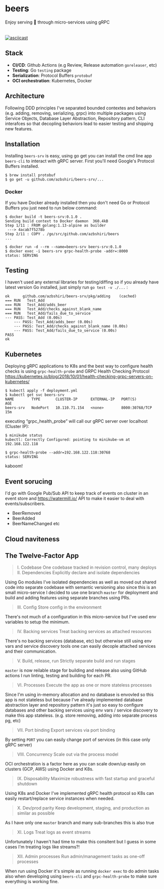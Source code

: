# beers
Enjoy serving 🍻 through micro-services using gRPC  
<br>
<br>
[![asciicast](https://asciinema.org/a/XXLhQTinGqJdn7F5YR00Rp171.svg)](https://asciinema.org/a/XXLhQTinGqJdn7F5YR00Rp171)
## Stack

- **CI/CD**: Github Actions (e.g Review, Release automation `goreleaser`, etc)
- **Testing**: Go `testing` package
- **Serialization**: Protocol Buffers `protobuf`
- **OCI orchestration**: Kubernetes, Docker


## Architecture
Following DDD principles I've separated bounded contextes and behaviors (e.g. adding, removing, serializing, grpc) into multiple packages using
Service Objects, Database Layer Abstraction, Repository pattern, CLI interafces so that
decopling behaviors lead to easier testing and shipping new features.

## Installation
Installing `beers-srv` is easy, using go get you can install the cmd line app `beers-cli` to interact with gRPC server. First you'll need Google's Protocol Buffers installed.
```
$ brew install protobuf
$ go get -u github.com/azbshiri/beers-srv/...
```

### Docker
If you have Docker already installed then you don't need Go or Protocol Buffers you just need to run below command:

```
$ docker build -t beers-srv:0.1.0 .
Sending build context to Docker daemon  360.4kB
Step 1/11 : FROM golang:1.13-alpine as builder
 ---> 4acab7f5278b
Step 2/11 : COPY . /go/src/github.com/azbshiri/beers
...

$ docker run -d --rm --name=beers-srv beers-srv:0.1.0
$ docker exec -i beers-srv grpc-health-probe -addr=:8000
status: SERVING

```


## Testing
I haven't used any external libraries for testing/diffing so if you already have latest version Go installed,
just simply run `go test -v ./...` :
```
ok      github.com/azbshiri/beers-srv/pkg/adding    (cached)
=== RUN   Test_Add
=== RUN   Test_Add/adds_beer
=== RUN   Test_Add/checks_against_blank_name
=== RUN   Test_Add/fails_due_to_service
--- PASS: Test_Add (0.00s)
    --- PASS: Test_Add/adds_beer (0.00s)
    --- PASS: Test_Add/checks_against_blank_name (0.00s)
    --- PASS: Test_Add/fails_due_to_service (0.00s)
PASS
ok 
```

## Kubernetes
Deploying gRPC applications to K8s and the best way to configure health checks is using `grpc-health-probe` and GRPC Health Checking Protocol
https://kubernetes.io/blog/2018/10/01/health-checking-grpc-servers-on-kubernetes/

```
$ kubectl apply -f deployment.yml
$ kubectl get svc beers-srv
NAME        TYPE       CLUSTER-IP      EXTERNAL-IP   PORT(S)          AGE
beers-srv   NodePort   10.110.71.154   <none>        8000:30768/TCP   15m
```

executing “grpc_health_probe” will call our gRPC server over localhost (Cluster IP):

```
$ minikube status
kubectl: Correctly Configured: pointing to minikube-vm at 192.168.122.118

$ grpc-health-probe --addr=192.168.122.118:30768
status: SERVING
```

kaboom!


## Event sorucing
I'd go with Google Pub/Sub API to keep track of events on cluster in an event store and https://watermill.io/ API to make it easier to deal with events/subscribers.

- BeerRemoved
- BeerAdded
- BeerNameChanged
etc


## Cloud naviteness


## The Twelve-Factor App

> I. Codebase
One codebase tracked in revision control, many deploys
II. Dependencies
Explicitly declare and isolate dependencies

Using Go modules I've isolated dependencies as well as moved out shared code into separate codebase with semantic versioning also since this is an small micro-service I decided to use one branch `master` for deployment and build and adding features using separate branches using PRs.

> III. Config
Store config in the environment

There's not much of a configuration in this micro-service but I've used env variables to setup the minimum.

> IV. Backing services
Treat backing services as attached resources

There's no backing services (database, etc) but otherwise still using env vars and service discovery tools one can easily decople attached services and their communication.

> V. Build, release, run
Strictly separate build and run stages

`master` is now reilable stage for building and release also using GitHub actions I run linting, testing and building for each PR.

> VI. Processes
Execute the app as one or more stateless processes

Since I'm using in-memory allocation and no database is envovled so this app is not stateless but because I've already implemented database abstraction layer and repository pattern it's just so easy to configure databases and other backing services using env vars / service discovery to make this app stateless. (e.g. store removing, adding into separate process pg, etc)

> VII. Port binding
Export services via port binding

By setting `PORT` you can easily change port of services (in this case only gRPC server)

> VIII. Concurrency
Scale out via the process model

OCI orchestration is a factor here as you can scale down/up easily on clusters (GCP, AWS) using Docker and K8s.

> IX. Disposability
Maximize robustness with fast startup and graceful shutdown

Using K8s and Docker I've implemented gRPC health protocol so K8s can easily restart/replace service instances when needed.

> X. Dev/prod parity
Keep development, staging, and production as similar as possible

As I have only one `master` branch and many sub-branches this is also true

> XI. Logs
Treat logs as event streams

Unfortunately I haven't had time to make this consitent but I guess in some cases I'm treating logs like streams?!

> XII. Admin processes
Run admin/management tasks as one-off processes

When run using Docker it's simple as running `docker exec` to do admin tasks also when developing using `beers-cli` and `grpc-health-probe` to make sure everything is working fine.
